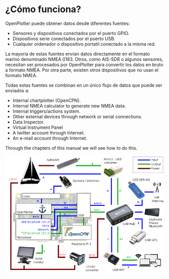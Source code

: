 # ¿Cómo funciona?

OpenPlotter puede obtener datos desde diferentes fuentes:

* Sensores y dispositivos conectados por el puerto GPIO.
* Dispositivos serie conectados por el puerto USB.
* Cualquier ordenador o dispositivo portatil conectado a la misma red.

La mayoria de estas fuentes envian datos directamente en el  formato marino denominado NMEA 0183. Otros, como AIS-SDR o algunos sensores, necesitan ser procesados por OpenPlotter para convertir los datos en bruto a formato NMEA. Por otra parte, existen otros dispositivos que no usan el formato NMEA.

Todas estas fuentes se combinan en un único flujo de datos que puede ser enviados a:

* Internal chartplotter (OpenCPN).
* Internal  NMEA calculator to generate new NMEA data.
* Internal triggers/actions system.
* Other external devices through network or serial connections.
* Data Inspector.
* Virtual Instrument Panel
* A twitter account through Internet.
* An e-mail account through Internet.

Through the chapters of this manual we will see how to do this.

![](diagram.png)
